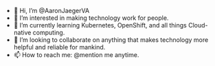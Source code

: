 - 👋 Hi, I’m @AaronJaegerVA
- 👀 I’m interested in making technology work for people.
- 🌱 I’m currently learning Kubernetes, OpenShift, and all things Cloud-native computing.
- 💞️ I’m looking to collaborate on anything that makes technology more helpful and reliable for mankind.
- 📫 How to reach me: @mention me anytime.

<!---
AaronJaegerVA/AaronJaegerVA is a ✨ special ✨ repository because its `README.md` (this file) appears on your GitHub profile.
You can click the Preview link to take a look at your changes.
--->
